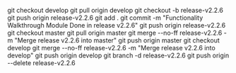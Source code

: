 git checkout develop
git pull origin develop
git checkout -b release-v2.2.6
git push origin release-v2.2.6
git add .
git commit -m "Functionality Walkthrough Module Done in release v2.2.6"
git push origin release-v2.2.6
git checkout master
git pull origin master
git merge --no-ff release-v2.2.6 -m "Merge release v2.2.6 into master"
git push origin master
git checkout develop
git merge --no-ff release-v2.2.6 -m "Merge release v2.2.6 into develop"
git push origin develop
git branch -d release-v2.2.6
git push origin --delete release-v2.2.6
